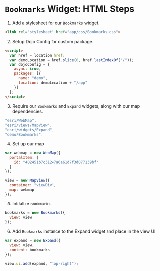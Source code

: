 # `Bookmarks` Widget: HTML Steps

1. Add a stylesheet for our `Bookmarks` widget.

```html
<link rel="stylesheet" href="app/css/Bookmarks.css">
```

2. Setup Dojo Config for custom package.

```html
<script>
  var href = location.href;
  var demoLocation = href.slice(0, href.lastIndexOf("/"));
  var dojoConfig = {
    async: true,
    packages: [{
      name: "demo",
      location: demoLocation + "/app"
    }]
  };
</script>
```

3. Require our `Bookmarks` and `Expand` widgets, along with our map dependencies.

```js
"esri/WebMap",
"esri/views/MapView",
"esri/widgets/Expand",
"demo/Bookmarks",
```

4. Set up our map

```js
var webmap = new WebMap({
  portalItem: {
    id: "402451b7c31247a6a61d7f3d077139bf"
  }
});

view = new MapView({
  container: "viewDiv",
  map: webmap
});
```

5. Initialize `Bookmarks`

```js
bookmarks = new Bookmarks({
  view: view
});
```

6. Add `Bookmarks` instance to the Expand widget and place in the view UI

```js
var expand = new Expand({
  view: view,
  content: bookmarks
});

view.ui.add(expand, "top-right");
```
